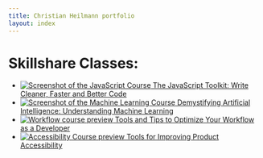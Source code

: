 ```yaml
---
title: Christian Heilmann portfolio
layout: index
---
```


# Skillshare Classes: 

* [![Screenshot of the JavaScript Course](https://christianheilmann.com/wp-content/uploads/2021/06/js-toolkit-class.jpeg) The JavaScript Toolkit: Write Cleaner, Faster and Better Code](https://skl.sh/2CpiTGZ)
* [![Screenshot of the Machine Learning Course](https://christianheilmann.com/wp-content/uploads/2021/06/ml-course-class.jpeg) Demystifying Artificial Intelligence: Understanding Machine Learning](https://skl.sh/2MHkYl1)
* [![Workflow course preview](https://christianheilmann.com/wp-content/uploads/2021/06/workflow-class.jpeg) Tools and Tips to Optimize Your Workflow as a Developer](https://skl.sh/3uKu5G1)
* [![Accessibility Course preview](https://christianheilmann.com/wp-content/uploads/2021/06/accessibility-class.jpeg) Tools for Improving Product Accessibility](https://skl.sh/3eCFWRR)

<!-- 
* Spoke at TedX twice: 
* Why the web is dead: https://www.youtube.com/watch?v=CrcAPan028Y&feature=emb_title 
* Putting the social back into social media https://www.youtube.com/watch?v=gnbLLQwZxeA&t=56s 

Some tech talks:

* We are Developers 2018: Sacrificing the Golden Calf of Coding https://www.youtube.com/watch?v=iPfMatOgRBg 
* AI Devcon San Francisco: AI for Human Interfaces http://aidc.gallery.video/detail/video/5789367429001/ai-for-human-interfaces---use-cases-and-ethics?autoStart=true&q=heilmann 

* I really like the shorter presentations, like DotJS 2019:
    https://www.youtube.com/watch?v=m4t7cLFksls 
* I also moderated conferences, like WeAreDevelopers in Vienna and Berlin and I coach and train other speakers. 

* When I was principal evangelist at Mozilla and in the first year in Microsoft, I spoke at about 30 conferences a year, so there is a lot to be found on YouTube.: https://www.youtube.com/results?search_query=christian+heilmann 

* I have four skillshare courses:
Tools and Tips to Optimize Your Workflow as a Developer: https://skl.sh/3uKu5G 
Tools for Improving Product Accessibility: https://skl.sh/3eCFWRR 
The JavaScript Toolkit: Write Cleaner, Faster & Better Code: https://skl.sh/2CpiTGZ 
Demystifying Artificial Intelligence: Understanding Machine Learning: https://skl.sh/2MHkYl1 

* Lately I did a lot of short context videos for the Visual Studio Code team for TikTok/YouTube and they are pretty much the best performing videos they have:
https://www.tiktok.com/@vscode/video/7107824435549490478  (this one has 930k views)
https://www.tiktok.com/@vscode/video/7141866135632530734 
https://www.tiktok.com/@vscode/video/7085900739582725422 

* I wrote a few books in the past and contributed to around 12: https://www.amazon.com/Christian-Heilmann/e/B001JP8M5A%3Fref=dbs_a_mng_rwt_scns_share 
* I am a freelance writer for the German IT portal http://golem.de
 
 -->

